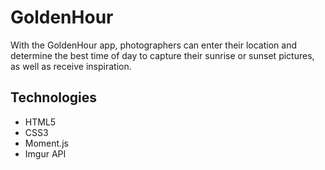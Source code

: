 # GoldenHour

With the GoldenHour app, photographers can enter their location and determine the best time of day to capture their sunrise or sunset pictures, as well as receive inspiration. 

## Technologies

- HTML5
- CSS3
- Moment.js
- Imgur API

